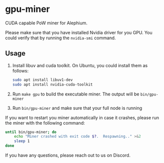 # gpu-miner

CUDA capable PoW miner for Alephium.

Please make sure that you have installed Nvidia driver for you GPU. You could verify that by running the `nvidia-smi` command.

## Usage

1. Install libuv and cuda toolkit. On Ubuntu, you could install them as follows:

    ``` sh
    sudo apt install libuv1-dev
    sudo apt install nvidia-cuda-toolkit
    ```

2. Run `make gpu` to build the executable miner. The output will be `bin/gpu-miner`
3. Run `bin/gpu-miner` and make sure that your full node is running

If you want to restart you miner automatically in case it crashes, please run the miner with the following command:

``` sh
until bin/gpu-miner; do
    echo "Miner crashed with exit code $?.  Respawning.." >&2
    sleep 1
done
```

If you have any questions, please reach out to us on Discord.
